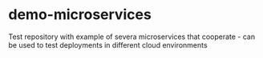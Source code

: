 # demo-microservices
Test repository with example of severa microservices that cooperate - can be used to test deployments in different cloud environments

